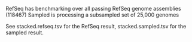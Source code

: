 RefSeq has benchmarking over all passing RefSeq genome assemblies (118467)
Sampled is processing a subsampled set of 25,000 genomes 

See stacked.refseq.tsv for the RefSeq result, stacked.sampled.tsv for the sampled result.
